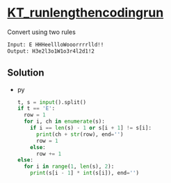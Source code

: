 # [KT_runlengthencodingrun](https://open.kattis.com/problems/runlengthencodingrun)

Convert using two rules

```txt
Input: E HHHeellloWooorrrrlld!!
Output: H3e2l3o1W1o3r4l2d1!2
```

## Solution

* py

  ```py
  t, s = input().split()
  if t == 'E':
    row = 1
    for i, ch in enumerate(s):
      if i == len(s) - 1 or s[i + 1] != s[i]:
        print(ch + str(row), end='')
        row = 1
      else:
        row += 1
  else:
    for i in range(1, len(s), 2):
      print(s[i - 1] * int(s[i]), end='')
  ```

